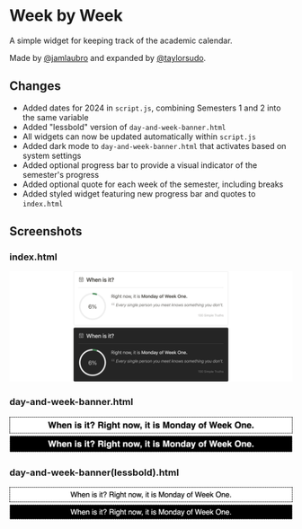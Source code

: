 # Week by Week

A simple widget for keeping track of the academic calendar.

Made by [@jamlaubro](https://github.com/jamlaubro) and expanded by [@taylorsudo](https://github.com/taylorsudo).

## Changes

- Added dates for 2024 in `script.js`, combining Semesters 1 and 2 into the same variable
- Added "lessbold" version of `day-and-week-banner.html`
- All widgets can now be updated automatically within `script.js`
- Added dark mode to `day-and-week-banner.html` that activates based on system settings
- Added optional progress bar to provide a visual indicator of the semester's progress
- Added optional quote for each week of the semester, including breaks
- Added styled widget featuring new progress bar and quotes to `index.html`

## Screenshots

### index.html

![Updated widget](/screenshots/widget-index.png)

### day-and-week-banner.html

![Original widget](/screenshots/widget-bold.png)

### day-and-week-banner(lessbold).html

![Less bold widget](/screenshots/widget-lessbold.png)